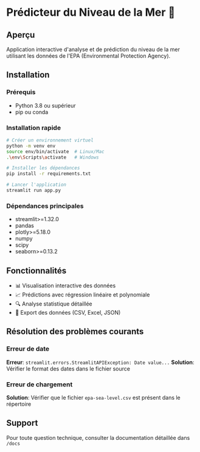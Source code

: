# Prédicteur du Niveau de la Mer 🌊

## Aperçu
Application interactive d'analyse et de prédiction du niveau de la mer utilisant les données de l'EPA (Environmental Protection Agency).

## Installation

### Prérequis
- Python 3.8 ou supérieur
- pip ou conda

### Installation rapide
```bash
# Créer un environnement virtuel
python -m venv env
source env/bin/activate  # Linux/Mac
.\env\Scripts\activate   # Windows

# Installer les dépendances
pip install -r requirements.txt

# Lancer l'application
streamlit run app.py
```

### Dépendances principales
- streamlit>=1.32.0
- pandas
- plotly>=5.18.0
- numpy
- scipy
- seaborn>=0.13.2

## Fonctionnalités
- 📊 Visualisation interactive des données
- 📈 Prédictions avec régression linéaire et polynomiale
- 🔍 Analyse statistique détaillée
- 💾 Export des données (CSV, Excel, JSON)

## Résolution des problèmes courants

### Erreur de date
**Erreur**: `streamlit.errors.StreamlitAPIException: Date value...`
**Solution**: Vérifier le format des dates dans le fichier source

### Erreur de chargement
**Solution**: Vérifier que le fichier `epa-sea-level.csv` est présent dans le répertoire

## Support
Pour toute question technique, consulter la documentation détaillée dans `/docs` 